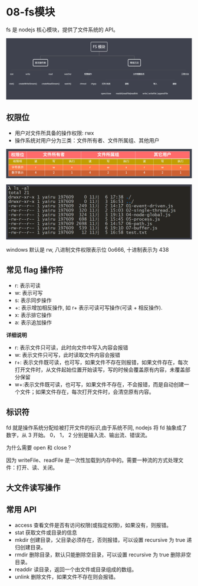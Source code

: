 # 08-fs模块

fs 是 nodejs 核心模块，提供了文件系统的 API。

![](imgs/2022-02-14-20-45-59.png)

## 权限位

- 用户对文件所具备的操作权限: rwx
- 操作系统对用户分为三类：文件所有者、文件所属组、其他用户

![](imgs/2022-02-14-20-37-38.png)

![](imgs/2022-02-14-20-50-23.png)

windows 默认是 rw, 八进制文件权限表示位 0o666, 十进制表示为 438

## 常见 flag 操作符

- r: 表示可读
- w: 表示可写
- s: 表示同步操作
- +: 表示增加相反操作, 如 r+ 表示可读可写操作(可读 + 相反操作).
- x: 表示排它操作
- a: 表示追加操作

**详细说明**
- r: 表示文件只可读，此时向文件中写入内容会报错
- w: 表示文件只可写，此时读取文件内容会报错
- r+: 表示文件既可读，也可写，如果文件不存在则报错，如果文件存在，每次打开文件时，从文件起始位置开始读写，写的时候会覆盖原有内容，未覆盖部分保留
- w+:表示文件既可读，也可写，如果文件不存在，不会报错，而是自动创建一个文件；如果文件存在，每次打开文件时，会清空原有内容。

## 标识符

fd 就是操作系统分配给被打开文件的标识,由于系统不同, nodejs 将 fd 抽象成了数字，从 3 开始。
0， 1， 2 分别是输入流、输出流、错误流。

为什么需要 open 和 close ?

因为 writeFile、readFile 是一次性加载到内存中的。需要一种流的方式处理文件：打开、读、关闭。

## 大文件读写操作


## 常用 API

- access 查看文件是否有访问权限(或指定权限)，如果没有，则报错。
- stat 获取文件或目录的信息
- mkdir 创建目录，父目录必须存在，否则报错，可以设置 recursive 为 true 递归创建目录。
- rmdir 删除目录，默认只能删除空目录，可以设置 recursive 为 true 删除非空目录。
- readdir 读目录，返回一个由文件或目录组成的数组。
- unlink 删除文件，如果文件不存在则会报错。
